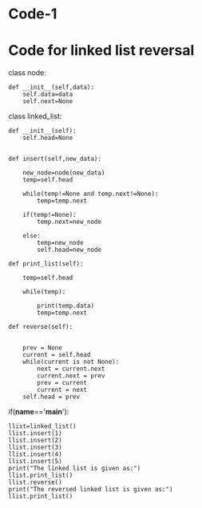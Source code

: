 # Code-1
# Code for linked list reversal
class node:

    def __init__(self,data):
        self.data=data
        self.next=None

class linked_list:

    def __init__(self):
        self.head=None


    def insert(self,new_data):

        new_node=node(new_data)
        temp=self.head

        while(temp!=None and temp.next!=None):
            temp=temp.next

        if(temp!=None):
            temp.next=new_node

        else:
            temp=new_node
            self.head=new_node

    def print_list(self):

        temp=self.head

        while(temp):

            print(temp.data)
            temp=temp.next

    def reverse(self):

        
        prev = None
        current = self.head
        while(current is not None):
            next = current.next
            current.next = prev
            prev = current
            current = next
        self.head = prev

        


if(__name__=='__main__'):

    llist=linked_list()
    llist.insert(1)
    llist.insert(2)
    llist.insert(3)
    llist.insert(4)
    llist.insert(5)
    print("The linked list is given as:")
    llist.print_list()
    llist.reverse()
    print("The reversed linked list is given as:")
    llist.print_list()

        
        
    
        
